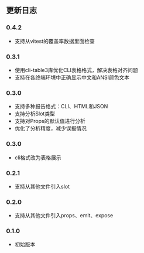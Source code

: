 ## 更新日志
### 0.4.2
- 支持从vitest的覆盖率数据里面检查

### 0.3.1
- 使用cli-table3库优化CLI表格格式，解决表格对齐问题
- 支持在各终端环境中正确显示中文和ANSI颜色文本

### 0.3.0
- 支持多种报告格式：CLI、HTML和JSON
- 支持分析Slot类型
- 支持对Props的默认值进行分析
- 优化了分析精度，减少误报情况

### 0.3.0
- cli格式改为表格展示

### 0.2.1
- 支持从其他文件引入slot

### 0.2.0
- 支持从其他文件引入props、emit、expose

### 0.1.0
- 初始版本
